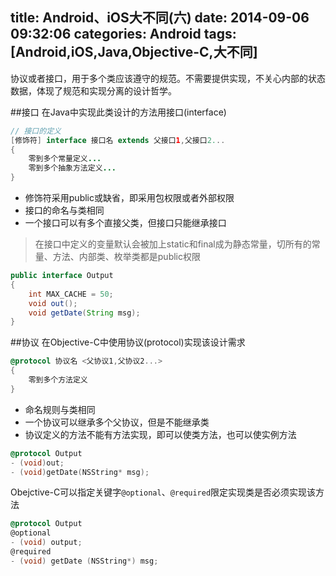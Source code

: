 title: Android、iOS大不同(六)
date: 2014-09-06 09:32:06
categories: Android
tags: [Android,iOS,Java,Objective-C,大不同]
---
协议或者接口，用于多个类应该遵守的规范。不需要提供实现，不关心内部的状态数据，体现了规范和实现分离的设计哲学。
<!--more-->
##接口
在Java中实现此类设计的方法用接口(interface)
```java
// 接口的定义
[修饰符] interface 接口名 extends 父接口1,父接口2...
{
	零到多个常量定义...
	零到多个抽象方法定义...
}
```
- 修饰符采用public或缺省，即采用包权限或者外部权限
- 接口的命名与类相同
- 一个接口可以有多个直接父类，但接口只能继承接口
>在接口中定义的变量默认会被加上static和final成为静态常量，切所有的常量、方法、内部类、枚举类都是public权限
```java
public interface Output
{
	int MAX_CACHE = 50;
	void out();
	void getDate(String msg);
}
```
##协议
在Objective-C中使用协议(protocol)实现该设计需求
```objective-c
@protocol 协议名 <父协议1,父协议2...>
{
	零到多个方法定义
}
```
- 命名规则与类相同
- 一个协议可以继承多个父协议，但是不能继承类
- 协议定义的方法不能有方法实现，即可以使类方法，也可以使实例方法
```objective-c
@protocol Output
- (void)out;
- (void)getDate(NSString* msg);
```
Obejctive-C可以指定关键字`@optional`、`@required`限定实现类是否必须实现该方法
```objective-c
@protocol Output
@optional
- (void) output;
@required
- (void) getDate (NSString*) msg;
```
